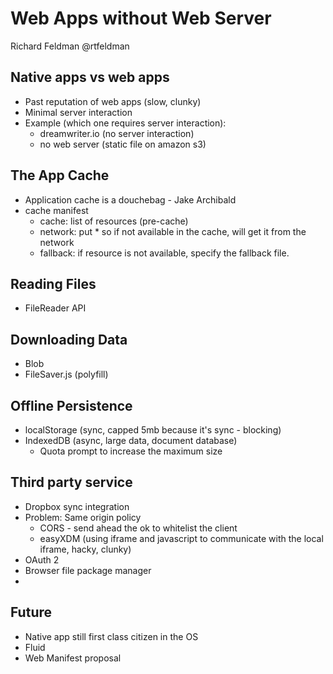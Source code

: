 Web Apps without Web Server
===========================

Richard Feldman
@rtfeldman

## Native apps vs web apps
- Past reputation of web apps (slow, clunky)
- Minimal server interaction
- Example (which one requires server interaction):
    + dreamwriter.io (no server interaction)
    + no web server (static file on amazon s3)

## The App Cache
- Application cache is a douchebag - Jake Archibald
- cache manifest
    + cache: list of resources (pre-cache)
    + network: put * so if not available in the cache, will get it from the network
    + fallback: if resource is not available, specify the fallback file.

<blockquote>
    <html manifest="http://example.com/my-app.cache">
</blockquote>


## Reading Files
- FileReader API

## Downloading Data
- Blob
- FileSaver.js (polyfill)

## Offline Persistence
- localStorage (sync, capped 5mb because it's sync - blocking)
- IndexedDB (async, large data, document database)
    + Quota prompt to increase the maximum size

## Third party service
- Dropbox sync integration
- Problem: Same origin policy
    + CORS - send ahead the ok to whitelist the client
    + easyXDM (using iframe and javascript to communicate with the local iframe, hacky, clunky)
- OAuth 2
- Browser file package manager
- 

## Future
- Native app still first class citizen in the OS
- Fluid
- Web Manifest proposal